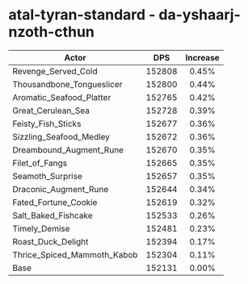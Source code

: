 # atal-tyran-standard - da-yshaarj-nzoth-cthun
| Actor | DPS | Increase |
|---|:---:|:---:|
|Revenge_Served_Cold|152808|0.45%|
|Thousandbone_Tongueslicer|152800|0.44%|
|Aromatic_Seafood_Platter|152765|0.42%|
|Great_Cerulean_Sea|152728|0.39%|
|Feisty_Fish_Sticks|152677|0.36%|
|Sizzling_Seafood_Medley|152672|0.36%|
|Dreambound_Augment_Rune|152670|0.35%|
|Filet_of_Fangs|152665|0.35%|
|Seamoth_Surprise|152657|0.35%|
|Draconic_Augment_Rune|152644|0.34%|
|Fated_Fortune_Cookie|152619|0.32%|
|Salt_Baked_Fishcake|152533|0.26%|
|Timely_Demise|152481|0.23%|
|Roast_Duck_Delight|152394|0.17%|
|Thrice_Spiced_Mammoth_Kabob|152304|0.11%|
|Base|152131|0.00%|
